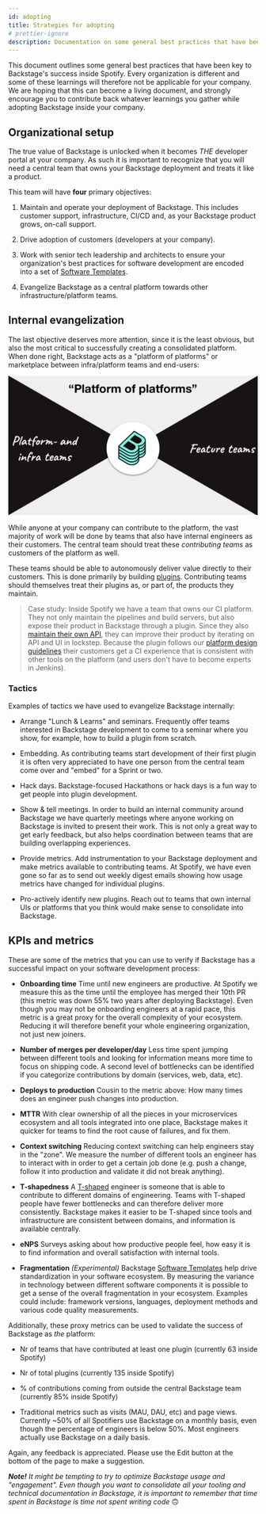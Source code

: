 ```yaml
---
id: adopting
title: Strategies for adopting
# prettier-ignore
description: Documentation on some general best practices that have been key to Backstage's success inside Spotify
---
```


This document outlines some general best practices that have been key to
Backstage's success inside Spotify. Every organization is different and some of
these learnings will therefore not be applicable for your company. We are hoping
that this can become a living document, and strongly encourage you to contribute
back whatever learnings you gather while adopting Backstage inside your company.

## Organizational setup

The true value of Backstage is unlocked when it becomes _THE_ developer portal
at your company. As such it is important to recognize that you will need a
central team that owns your Backstage deployment and treats it like a product.

This team will have **four** primary objectives:

1. Maintain and operate your deployment of Backstage. This includes customer
   support, infrastructure, CI/CD and, as your Backstage product grows, on-call
   support.

2. Drive adoption of customers (developers at your company).

3. Work with senior tech leadership and architects to ensure your organization's
   best practices for software development are encoded into a set of
   [Software Templates](../features/software-templates/index.md).

4. Evangelize Backstage as a central platform towards other
   infrastructure/platform teams.

## Internal evangelization

The last objective deserves more attention, since it is the least obvious, but
also the most critical to successfully creating a consolidated platform. When
done right, Backstage acts as a "platform of platforms" or marketplace between
infra/platform teams and end-users:

![pop](../assets/pop.png)

While anyone at your company can contribute to the platform, the vast majority
of work will be done by teams that also have internal engineers as their
customers. The central team should treat these _contributing teams_ as customers
of the platform as well.

These teams should be able to autonomously deliver value directly to their
customers. This is done primarily by building [plugins](../plugins/index.md).
Contributing teams should themselves treat their plugins as, or part of, the
products they maintain.

> Case study: Inside Spotify we have a team that owns our CI platform. They not
> only maintain the pipelines and build servers, but also expose their product
> in Backstage through a plugin. Since they also
> [maintain their own API](../plugins/call-existing-api.md), they can improve
> their product by iterating on API and UI in lockstep. Because the plugin
> follows our [platform design guidelines](../dls/design.md) their customers get
> a CI experience that is consistent with other tools on the platform (and users
> don't have to become experts in Jenkins).

### Tactics

Examples of tactics we have used to evangelize Backstage internally:

- Arrange "Lunch & Learns" and seminars. Frequently offer teams interested in
  Backstage development to come to a seminar where you show, for example, how to
  build a plugin from scratch.

- Embedding. As contributing teams start development of their first plugin it is
  often very appreciated to have one person from the central team come over and
  "embed" for a Sprint or two.

- Hack days. Backstage-focused Hackathons or hack days is a fun way to get
  people into plugin development.

- Show & tell meetings. In order to build an internal community around Backstage
  we have quarterly meetings where anyone working on Backstage is invited to
  present their work. This is not only a great way to get early feedback, but
  also helps coordination between teams that are building overlapping
  experiences.

- Provide metrics. Add instrumentation to your Backstage deployment and make
  metrics available to contributing teams. At Spotify, we have even gone so far
  as to send out weekly digest emails showing how usage metrics have changed for
  individual plugins.

- Pro-actively identify new plugins. Reach out to teams that own internal UIs or
  platforms that you think would make sense to consolidate into Backstage.

## KPIs and metrics

These are some of the metrics that you can use to verify if Backstage has a
successful impact on your software development process:

- **Onboarding time** Time until new engineers are productive. At Spotify we
  measure this as the time until the employee has merged their 10th PR (this
  metric was down 55% two years after deploying Backstage). Even though you may
  not be onboarding engineers at a rapid pace, this metric is a great proxy for
  the overall complexity of your ecosystem. Reducing it will therefore benefit
  your whole engineering organization, not just new joiners.

- **Number of merges per developer/day** Less time spent jumping between
  different tools and looking for information means more time to focus on
  shipping code. A second level of bottlenecks can be identified if you
  categorize contributions by domain (services, web, data, etc).

- **Deploys to production** Cousin to the metric above: How many times does an
  engineer push changes into production.

- **MTTR** With clear ownership of all the pieces in your microservices
  ecosystem and all tools integrated into one place, Backstage makes it quicker
  for teams to find the root cause of failures, and fix them.

- **Context switching** Reducing context switching can help engineers stay in
  the "zone". We measure the number of different tools an engineer has to
  interact with in order to get a certain job done (e.g. push a change, follow
  it into production and validate it did not break anything).

- **T-shapedness** A
  [T-shaped](https://medium.com/@jchyip/why-t-shaped-people-e8706198e437)
  engineer is someone that is able to contribute to different domains of
  engineering. Teams with T-shaped people have fewer bottlenecks and can
  therefore deliver more consistently. Backstage makes it easier to be T-shaped
  since tools and infrastructure are consistent between domains, and information
  is available centrally.

- **eNPS** Surveys asking about how productive people feel, how easy it is to
  find information and overall satisfaction with internal tools.

- **Fragmentation** _(Experimental)_ Backstage
  [Software Templates](../features/software-templates/index.md) help drive
  standardization in your software ecosystem. By measuring the variance in
  technology between different software components it is possible to get a sense
  of the overall fragmentation in your ecosystem. Examples could include:
  framework versions, languages, deployment methods and various code quality
  measurements.

Additionally, these proxy metrics can be used to validate the success of
Backstage as _the_ platform:

- Nr of teams that have contributed at least one plugin (currently 63 inside
  Spotify)

- Nr of total plugins (currently 135 inside Spotify)

- % of contributions coming from outside the central Backstage team (currently
  85% inside Spotify)

- Traditional metrics such as visits (MAU, DAU, etc) and page views. Currently
  ~50% of all Spotifiers use Backstage on a monthly basis, even though the
  percentage of engineers is below 50%. Most engineers actually use Backstage on
  a daily basis.

Again, any feedback is appreciated. Please use the Edit button at the bottom of the
page to make a suggestion.

_**Note!** It might be tempting to try to optimize Backstage usage and
"engagement". Even though you want to consolidate all your tooling and technical
documentation in Backstage, it is important to remember that time spent in
Backstage is time not spent writing code_ 🙃
